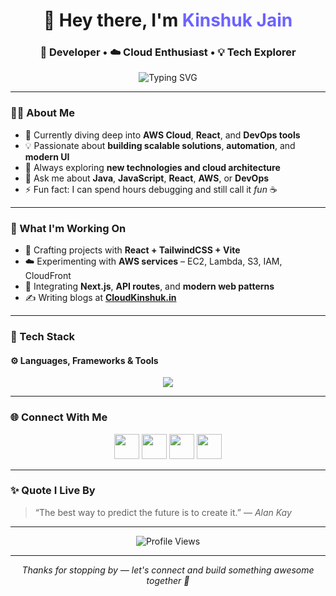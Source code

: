 <!-- PROFILE README -->
<h1 align="center">👋 Hey there, I'm <span style="color:#6C63FF;">Kinshuk Jain</span></h1>
<h3 align="center">🚀 Developer • ☁️ Cloud Enthusiast • 💡 Tech Explorer</h3>

<p align="center">
  <img src="https://readme-typing-svg.herokuapp.com?font=Fira+Code&pause=1000&color=6C63FF&center=true&vCenter=true&width=450&lines=Building+Ideas+into+Reality;Passionate+about+Cloud+and+Code;Lifelong+Learner+%F0%9F%8C%9F" alt="Typing SVG" />
</p>

---

### 👨‍💻 About Me
- 🌱 Currently diving deep into **AWS Cloud**, **React**, and **DevOps tools**
- 💡 Passionate about **building scalable solutions**, **automation**, and **modern UI**
- 🧠 Always exploring **new technologies and cloud architecture**
- 💬 Ask me about **Java**, **JavaScript**, **React**, **AWS**, or **DevOps**
- ⚡ Fun fact: I can spend hours debugging and still call it *fun* ☕

---

### 🔭 What I'm Working On
- 🚧 Crafting projects with **React + TailwindCSS + Vite**
- ☁️ Experimenting with **AWS services** – EC2, Lambda, S3, IAM, CloudFront
- 🧩 Integrating **Next.js**, **API routes**, and **modern web patterns**
- ✍️ Writing blogs at [**CloudKinshuk.in**](https://blogs.cloudkinshuk.in)

---

### 🧰 Tech Stack
#### ⚙️ Languages, Frameworks & Tools
<p align="center">
  <img src="https://skillicons.dev/icons?i=aws,docker,react,tailwind,java,ts,nodejs,vite,git,github,linux" />
</p>


---

### 🌐 Connect With Me
<p align="center">
  <a href="https://linkedin.com/in/kinshukjainn" target="_blank"><img src="https://skillicons.dev/icons?i=linkedin" width="40" /></a>
  <a href="mailto:kinshuk25jan04@gmail.com"><img src="https://skillicons.dev/icons?i=gmail" width="40" /></a>
  <a href="https://github.com/kinshukjainn" target="_blank"><img src="https://skillicons.dev/icons?i=github" width="40" /></a>
  <a href="https://blogs.cloudkinshuk.in" target="_blank"><img src="https://skillicons.dev/icons?i=hashnode" width="40" /></a>
</p>

---

### ✨ Quote I Live By
> “The best way to predict the future is to create it.” — *Alan Kay*

---

<p align="center">
  <img src="https://komarev.com/ghpvc/?username=kinshukjainn&color=6C63FF&style=for-the-badge&label=Profile+Views" alt="Profile Views" />
</p>

---

<p align="center">
  <i>Thanks for stopping by — let's connect and build something awesome together 🚀</i>
</p>
